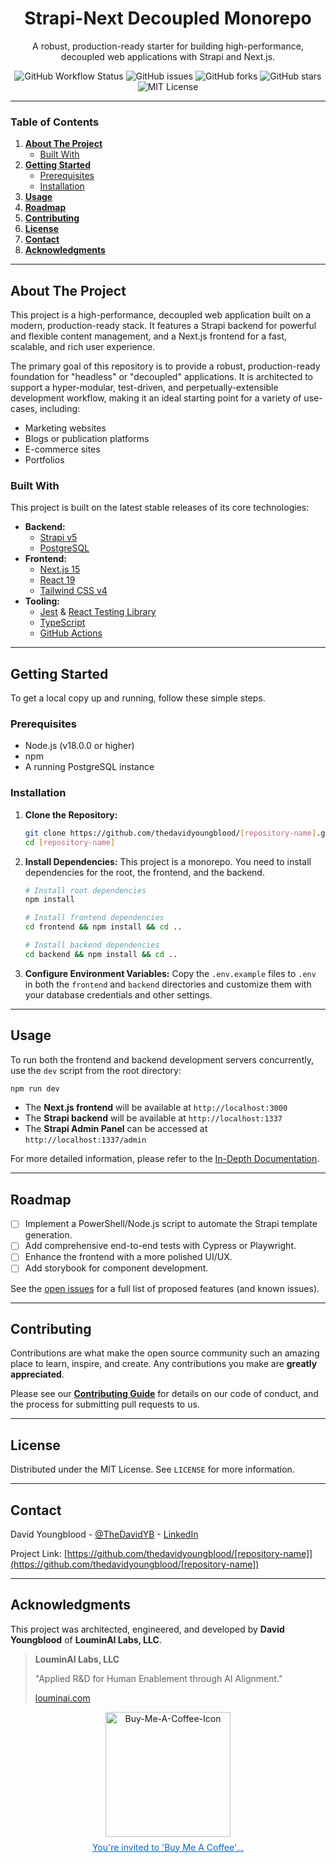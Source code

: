 <div align="center">
  <h1 align="center">Strapi-Next Decoupled Monorepo</h1>
  <p align="center">
    A robust, production-ready starter for building high-performance, decoupled web applications with Strapi and Next.js.
  </p>
</div>

<!-- BADGES -->
<div align="center">

![GitHub Workflow Status](https://img.shields.io/github/actions/workflow/status/thedavidyoungblood/[repository-name]/ci.yml?branch=main)
![GitHub issues](https://img.shields.io/github/issues/thedavidyoungblood/[repository-name])
![GitHub forks](https://img.shields.io/github/forks/thedavidyoungblood/[repository-name])
![GitHub stars](https://img.shields.io/github/stars/thedavidyoungblood/[repository-name])
![MIT License](https://img.shields.io/github/license/thedavidyoungblood/[repository-name])

</div>

---

### **Table of Contents**

1.  [**About The Project**](#about-the-project)
    *   [Built With](#built-with)
2.  [**Getting Started**](#getting-started)
    *   [Prerequisites](#prerequisites)
    *   [Installation](#installation)
3.  [**Usage**](#usage)
4.  [**Roadmap**](#roadmap)
5.  [**Contributing**](#contributing)
6.  [**License**](#license)
7.  [**Contact**](#contact)
8.  [**Acknowledgments**](#acknowledgments)

---

## About The Project

This project is a high-performance, decoupled web application built on a modern, production-ready stack. It features a Strapi backend for powerful and flexible content management, and a Next.js frontend for a fast, scalable, and rich user experience.

The primary goal of this repository is to provide a robust, production-ready foundation for "headless" or "decoupled" applications. It is architected to support a hyper-modular, test-driven, and perpetually-extensible development workflow, making it an ideal starting point for a variety of use-cases, including:
*   Marketing websites
*   Blogs or publication platforms
*   E-commerce sites
*   Portfolios

### Built With

This project is built on the latest stable releases of its core technologies:

*   **Backend:**
    *   [Strapi v5](https://strapi.io/)
    *   [PostgreSQL](https://www.postgresql.org/)
*   **Frontend:**
    *   [Next.js 15](https://nextjs.org/)
    *   [React 19](https://react.dev/)
    *   [Tailwind CSS v4](https://tailwindcss.com/)
*   **Tooling:**
    *   [Jest](https://jestjs.io/) & [React Testing Library](https://testing-library.com/)
    *   [TypeScript](https://www.typescriptlang.org/)
    *   [GitHub Actions](https://github.com/features/actions)

---

## Getting Started

To get a local copy up and running, follow these simple steps.

### Prerequisites

*   Node.js (v18.0.0 or higher)
*   npm
*   A running PostgreSQL instance

### Installation

1.  **Clone the Repository:**
    ```bash
    git clone https://github.com/thedavidyoungblood/[repository-name].git
    cd [repository-name]
    ```

2.  **Install Dependencies:**
    This project is a monorepo. You need to install dependencies for the root, the frontend, and the backend.
    ```bash
    # Install root dependencies
    npm install

    # Install frontend dependencies
    cd frontend && npm install && cd ..

    # Install backend dependencies
    cd backend && npm install && cd ..
    ```

3.  **Configure Environment Variables:**
    Copy the `.env.example` files to `.env` in both the `frontend` and `backend` directories and customize them with your database credentials and other settings.

---

## Usage

To run both the frontend and backend development servers concurrently, use the `dev` script from the root directory:

```bash
npm run dev
```

*   The **Next.js frontend** will be available at `http://localhost:3000`
*   The **Strapi backend** will be available at `http://localhost:1337`
*   The **Strapi Admin Panel** can be accessed at `http://localhost:1337/admin`

For more detailed information, please refer to the [In-Depth Documentation](./docs).

---

## Roadmap

*   [ ] Implement a PowerShell/Node.js script to automate the Strapi template generation.
*   [ ] Add comprehensive end-to-end tests with Cypress or Playwright.
*   [ ] Enhance the frontend with a more polished UI/UX.
*   [ ] Add storybook for component development.

See the [open issues](https://github.com/thedavidyoungblood/[repository-name]/issues) for a full list of proposed features (and known issues).

---

## Contributing

Contributions are what make the open source community such an amazing place to learn, inspire, and create. Any contributions you make are **greatly appreciated**.

Please see our [**Contributing Guide**](./CONTRIBUTING.md) for details on our code of conduct, and the process for submitting pull requests to us.

---

## License

Distributed under the MIT License. See `LICENSE` for more information.

---

## Contact

David Youngblood - [@TheDavidYB](https://x.com/TheDavidYB) - [LinkedIn](https://www.linkedin.com/in/thedavidyoungblood/)

Project Link: [https://github.com/thedavidyoungblood/[repository-name]](https://github.com/thedavidyoungblood/[repository-name])

---

## Acknowledgments

This project was architected, engineered, and developed by **David Youngblood** of **LouminAI Labs, LLC**.

> **LouminAI Labs, LLC**
>
> "Applied R&D for Human Enablement through AI Alignment."
>
> [louminai.com](https://louminai.com)

<div align="center">
  <a href="https://buymeacoffee.com/thedavidyoungblood">
    <img src="https://imgs.search.brave.com/0uv-ga8xZ_Xpf98WEOVjt4jr_05-nt0X-P2hEeiS_Kw/rs:fit:500:0:0:0/g:ce/aHR0cHM6Ly9jYW1v/LmdpdGh1YnVzZXJj/b250ZW50LmNvbS83/YjhmNzM0M2JmYzZl/M2M2NWM3OTAxODQ2/NjM3YjYwM2ZkODEy/ZjFhNWY3NjhkOGIw/NTcyNTU4YmRlODU5/ZWI5LzY4NzQ3NDcw/NzMzYTJmMmY2MzY0/NmUyZTYyNzU3OTZk/NjU2MTYzNmY2NjY2/NjU2NTJlNjM2ZjZk/MmY2Mjc1NzQ3NDZm/NmU3MzJmNzYzMjJm/NjQ2NTY2NjE3NTZj/NzQyZDc5NjU2YzZj/NmY3NzJlNzA2ZTY3.jpeg" 
         alt="Buy-Me-A-Coffee-Icon" 
         width="200" />
  </a>
  <br />
  <a href="https://buymeacoffee.com/thedavidyoungblood" 
     style="color: #0066cc; text-decoration: underline; font-size: 14px; margin-top: 8px; display: inline-block;">
    You're invited to 'Buy Me A Coffee'...
  </a>
</div>
